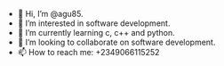 - 👋 Hi, I’m @agu85.
- 👀 I’m interested in software development.
- 🌱 I’m currently learning c, c++ and python.
- 💞️ I’m looking to collaborate on software development.
- 📫 How to reach me: +2349066115252

<!---
agu85/agu85 is a ✨ special ✨ repository because its `README.md` (this file) appears on your GitHub profile.
You can click the Preview link to take a look at your changes.
--->
